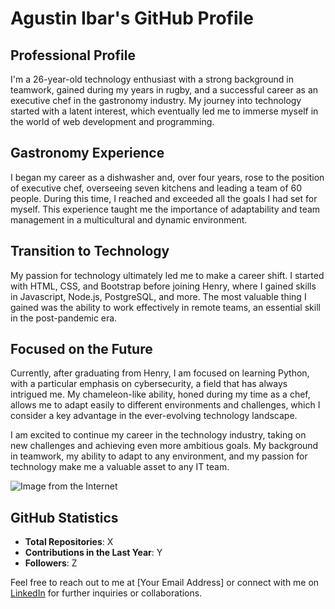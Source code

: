 # Agustin Ibar's GitHub Profile

## Professional Profile

I'm a 26-year-old technology enthusiast with a strong background in teamwork, gained during my years in rugby, and a successful career as an executive chef in the gastronomy industry. My journey into technology started with a latent interest, which eventually led me to immerse myself in the world of web development and programming.

## Gastronomy Experience

I began my career as a dishwasher and, over four years, rose to the position of executive chef, overseeing seven kitchens and leading a team of 60 people. During this time, I reached and exceeded all the goals I had set for myself. This experience taught me the importance of adaptability and team management in a multicultural and dynamic environment.

## Transition to Technology

My passion for technology ultimately led me to make a career shift. I started with HTML, CSS, and Bootstrap before joining Henry, where I gained skills in Javascript, Node.js, PostgreSQL, and more. The most valuable thing I gained was the ability to work effectively in remote teams, an essential skill in the post-pandemic era.

## Focused on the Future

Currently, after graduating from Henry, I am focused on learning Python, with a particular emphasis on cybersecurity, a field that has always intrigued me. My chameleon-like ability, honed during my time as a chef, allows me to adapt easily to different environments and challenges, which I consider a key advantage in the ever-evolving technology landscape.

I am excited to continue my career in the technology industry, taking on new challenges and achieving even more ambitious goals. My background in teamwork, my ability to adapt to any environment, and my passion for technology make me a valuable asset to any IT team.

![Image from the Internet](URL_TO_IMAGE)

## GitHub Statistics

- **Total Repositories**: X
- **Contributions in the Last Year**: Y
- **Followers**: Z

Feel free to reach out to me at [Your Email Address] or connect with me on [LinkedIn](https://www.linkedin.com/in/yourprofile) for further inquiries or collaborations.

<!--
**agustinibar/agustinibar** is a ✨ _special_ ✨ repository because its `README.md` (this file) appears on your GitHub profile.

Here are some ideas to get you started:

- 🔭 I’m currently working on ...
- 🌱 I’m currently learning ...
- 👯 I’m looking to collaborate on ...
- 🤔 I’m looking for help with ...
- 💬 Ask me about ...
- 📫 How to reach me: ...
- 😄 Pronouns: ...
- ⚡ Fun fact: ...
-->
